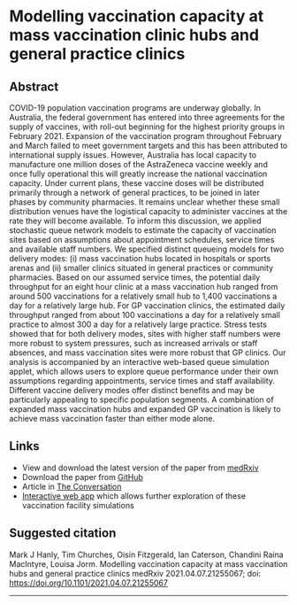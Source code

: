 # Modelling vaccination capacity at mass vaccination clinic hubs and general practice clinics

## Abstract
COVID-19 population vaccination programs are underway globally. In Australia, the federal government has entered into three agreements for the supply of vaccines, with roll-out beginning for the highest priority groups in February 2021. Expansion of the vaccination program throughout February and March failed to meet government targets and this has been attributed to international supply issues. However, Australia has local capacity to manufacture one million doses of the AstraZeneca vaccine weekly and once fully operational this will greatly increase the national vaccination capacity. Under current plans, these vaccine doses will be distributed primarily through a network of general practices, to be joined in later phases by community pharmacies. It remains unclear whether these small distribution venues have the logistical capacity to administer vaccines at the rate they will become available. To inform this discussion, we applied stochastic queue network models to estimate the capacity of vaccination sites based on assumptions about appointment schedules, service times and available staff numbers. We specified distinct queueing models for two delivery modes: (i) mass vaccination hubs located in hospitals or sports arenas and (ii) smaller clinics situated in general practices or community pharmacies. Based on our assumed service times, the potential daily throughput for an eight hour clinic at a mass vaccination hub ranged from around 500 vaccinations for a relatively small hub to 1,400 vaccinations a day for a relatively large hub. For GP vaccination clinics, the estimated daily throughput ranged from about 100 vaccinations a day for a relatively small practice to almost 300 a day for a relatively large practice. Stress tests showed that for both delivery modes, sites with higher staff numbers were more robust to system pressures, such as increased arrivals or staff absences, and mass vaccination sites were more robust that GP clinics. Our analysis is accompanied by an interactive web-based queue simulation applet, which allows users to explore queue performance under their own assumptions regarding appointments, service times and staff availability. Different vaccine delivery modes offer distinct benefits and may be particularly appealing to specific population segments. A combination of expanded mass vaccination hubs and expanded GP vaccination is likely to achieve mass vaccination faster than either mode alone.

## Links
* View and download the latest version of the paper from [medRxiv](https://doi.org/10.1101/2021.04.07.21255067)
* Download the paper from [GitHub](https://github.com/CBDRH/vaccineQueue/blob/main/Preprint/Preprint.pdf) 
* Article in [The Conversation](https://theconversation.com/drafts/158519/) 
* [Interactive web app](https://cbdrh.shinyapps.io/queueSim/) which allows further exploration of these vaccination facility simulations 

## Suggested citation
Mark J Hanly, Tim Churches, Oisín Fitzgerald, Ian Caterson, Chandini Raina MacIntyre, Louisa Jorm.
Modelling vaccination capacity at mass vaccination hubs and general practice clinics
medRxiv 2021.04.07.21255067; doi: https://doi.org/10.1101/2021.04.07.21255067

***
